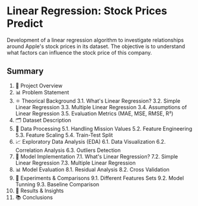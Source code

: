 # Linear Regression: Stock Prices Predict
Development of a linear regression algorithm to investigate relationships around Apple's stock prices in its dataset. The objective is to understand what factors can influence the stock price of this company.

## Summary
1. 📌 Project Overview
2. 📊 Problem Statement
3. ⚛️ Theorical Background
  3.1. What's Linear Regression?
  3.2. Simple Linear Regression
  3.3. Multiple Linear Regression
  3.4. Assumptions of Linear Regression
  3.5. Evaluation Metrics (MAE, MSE, RMSE, R²)
4. 🗂️ Dataset Description
5. 🧹 Data Processing
  5.1. Handling Mission Values
  5.2. Feature Engineering
  5.3. Feature Scaling
  5.4. Train-Test Split
6. 📈 Exploratory Data Analysis (EDA)
  6.1. Data Visualization
  6.2. Correlation Analysis
  6.3. Outliers Detection
7.  🔧 Model Implementation
   7.1. What's Linear Regression?
   7.2. Simple Linear Regression
   7.3. Multiple Linear Regression
8.  📊 Model Evaluation
  8.1. Residual Analysis
  8.2. Cross Validation
9.  🧪 Experiments & Comparisons
  9.1. Different Features Sets
  9.2. Model Tunning
  9.3. Baseline Comparison
11. 🚀 Results & Insights
12. 📚 Conclusions
